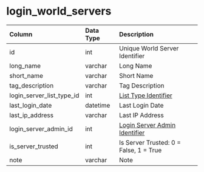 # login\_world\_servers

| Column | Data Type | Description |
| :--- | :--- | :--- |
| id | int | Unique World Server Identifier |
| long\_name | varchar | Long Name |
| short\_name | varchar | Short Name |
| tag\_description | varchar | Tag Description |
| login\_server\_list\_type\_id | int | [List Type Identifier](login_server_list_types.md) |
| last\_login\_date | datetime | Last Login Date |
| last\_ip\_address | varchar | Last IP Address |
| login\_server\_admin\_id | int | [Login Server Admin Identifier](login_server_admins.md) |
| is\_server\_trusted | int | Is Server Trusted: 0 = False, 1 = True |
| note | varchar | Note |

